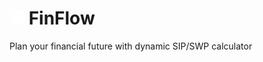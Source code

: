 # <img src="https://raw.githubusercontent.com/bipinkrish/finflow/refs/heads/main/src/app/images/favicon.png" width="24"> FinFlow

Plan your financial future with dynamic SIP/SWP calculator
